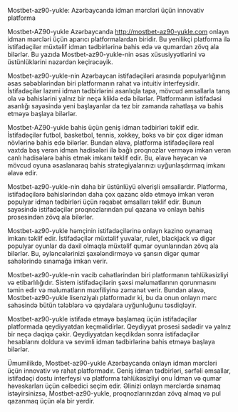 Mostbet-az90-yukle: Azərbaycanda idman mərcləri üçün innovativ platforma

Mostbet-AZ90-yukle Azərbaycanda http://mostbet-az90-yukle.com onlayn idman mərcləri üçün aparıcı platformalardan biridir. Bu yenilikçi platforma ilə istifadəçilər müxtəlif idman tədbirlərinə bahis edə və qumardan zövq ala bilərlər. Bu yazıda Mostbet-az90-yukle-nin əsas xüsusiyyətlərini və üstünlüklərini nəzərdən keçirəcəyik.

Mostbet-az90-yukle-nin Azərbaycan istifadəçiləri arasında populyarlığının əsas səbəblərindən biri platformanın rahat və intuitiv interfeysidir. İstifadəçilər lazımi idman tədbirlərini asanlıqla tapa, mövcud əmsallarla tanış ola və bahislərini yalnız bir neçə kliklə edə bilərlər. Platformanın istifadəsi asanlığı sayəsində yeni başlayanlar da tez bir zamanda rahatlaşa və bahis etməyə başlaya bilərlər.

Mostbet-AZ90-yukle bahis üçün geniş idman tədbirləri təklif edir. İstifadəçilər futbol, basketbol, tennis, xokkey, boks və bir çox digər idman növlərinə bahis edə bilərlər. Bundan əlavə, platforma istifadəçilərə real vaxtda baş verən idman hadisələri ilə bağlı proqnozlar verməyə imkan verən canlı hadisələrə bahis etmək imkanı təklif edir. Bu, əlavə həyəcan və mövcud oyuna əsaslanaraq bahis strategiyalarınızı uyğunlaşdırmaq imkanı əlavə edir.

Mostbet-az90-yukle-nin daha bir üstünlüyü əlverişli əmsallardır. Platforma, istifadəçilərə bahislərindən daha çox qazanc əldə etməyə imkan verən populyar idman tədbirləri üçün rəqabət əmsalları təklif edir. Bunun sayəsində istifadəçilər proqnozlarından pul qazana və onlayn bahis prosesindən zövq ala bilərlər.

Mostbet-az90-yukle həmçinin istifadəçilərinə onlayn kazino oynamaq imkanı təklif edir. İstifadəçilər müxtəlif yuvalar, rulet, blackjack və digər populyar oyunlar da daxil olmaqla müxtəlif qumar oyunlarından zövq ala bilərlər. Bu, əyləncələrinizi şaxələndirməyə və şansın digər qumar sahələrində sınamağa imkan verir.

Mostbet-az90-yukle-nin vacib cəhətlərindən biri platformanın təhlükəsizliyi və etibarlılığıdır. Sistem istifadəçilərin şəxsi məlumatlarının qorunmasını təmin edir və məlumatların məxfiliyinə zəmanət verir. Bundan əlavə, Mostbet-az90-yukle lisenziyalı platformadır ki, bu da onun onlayn mərc sahəsində bütün tələblərə və qaydalara uyğunluğunu təsdiqləyir.

Mostbet-az90-yukle istifadə etməyə başlamaq üçün istifadəçilər platformada qeydiyyatdan keçməlidirlər. Qeydiyyat prosesi sadədir və yalnız bir neçə dəqiqə çəkir. Qeydiyyatdan keçdikdən sonra istifadəçilər hesablarını doldura və sevimli idman tədbirlərinə bahis etməyə başlaya bilərlər.

Ümumilikdə, Mostbet-az90-yukle Azərbaycanda onlayn idman mərcləri üçün innovativ və rahat platformadır. Geniş idman tədbirləri, sərfəli əmsallar, istifadəçi dostu interfeysi və platforma təhlükəsizliyi onu İdman və qumar həvəskarları üçün cəlbedici seçim edir. Əlinizi onlayn mərclərdə sınamaq istəyirsinizsə, Mostbet-az90-yukle, proqnozlarınızdan zövq almaq və pul qazanmaq üçün əla bir yerdir.
